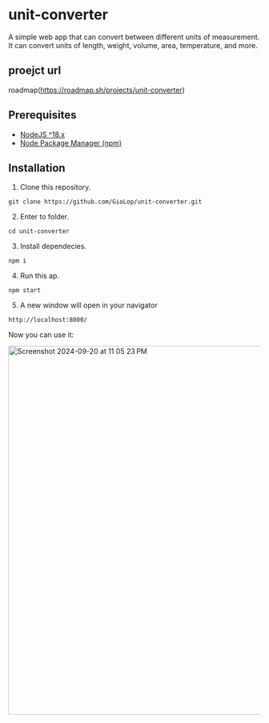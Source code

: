 # unit-converter

A simple web app that can convert between different units of measurement. It can convert units of length, weight, volume, area, temperature, and more.

## proejct url

roadmap(https://roadmap.sh/projects/unit-converter)

## Prerequisites

- [NodeJS ^18.x](https://nodejs.org/en)
- [Node Package Manager (npm)](https://www.npmjs.com/)

## Installation

1. Clone this repository.

```shell
git clone https://github.com/GioLop/unit-converter.git
```

2. Enter to folder.

```shell
cd unit-converter
```

3. Install dependecies.

```shell
npm i
```

4. Run this ap.

```shell
npm start
```

5. A new window will open in your navigator

```shell
http://localhost:8000/
```

Now you can use it:

<img width="737" alt="Screenshot 2024-09-20 at 11 05 23 PM" src="https://github.com/user-attachments/assets/6de9f8ac-b317-4b2a-8a89-eb3e614f5b2b">

